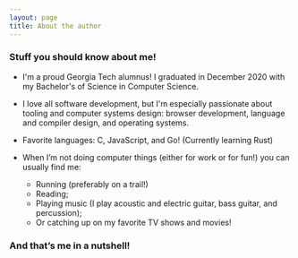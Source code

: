 ```yaml
---
layout: page
title: About the author
---
```


### Stuff you should know about me!

-   I'm a proud Georgia Tech alumnus! I graduated in December 2020 with my Bachelor's of Science in Computer Science.

-   I love all software development, but I'm especially passionate about tooling and computer systems design: browser development, language and compiler design, and operating systems.

-   Favorite languages: C, JavaScript, and Go! (Currently learning Rust)

-   When I’m not doing computer things (either for work or for fun!) you can usually find me:
    -   Running (preferably on a trail!)
    -   Reading;
    -   Playing music (I play acoustic and electric guitar, bass guitar, and percussion);
    -   Or catching up on my favorite TV shows and movies!

### And that’s me in a nutshell!
